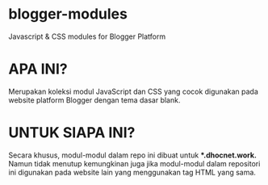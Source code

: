 # blogger-modules
Javascript &amp; CSS modules for Blogger Platform

# APA INI?
Merupakan koleksi modul JavaScript dan CSS yang cocok digunakan pada website platform Blogger dengan tema dasar blank.

# UNTUK SIAPA INI?
Secara khusus, modul-modul dalam repo ini dibuat untuk __*.dhocnet.work.__ Namun tidak menutup kemungkinan juga jika modul-modul dalam repositori ini digunakan pada website lain yang menggunakan tag HTML yang sama.

